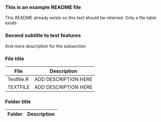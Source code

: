 ### This is an example README file
This README already exists so this text should be retained. Only a file table exists



### Second subtitle to test features
And more description for the subsection

### File title

| File | Description |
| ----------- | ----------- |
| Testfile.R | ADD DESCRIPTION HERE |
| TEXTFILE | ADD DESCRIPTION HERE |
### Folder title

| Folder | Description |
| ----------- | ----------- |
